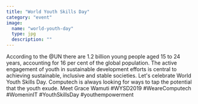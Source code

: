 ```yaml
---
title: "World Youth Skills Day"
category: "event"
image:
  name: "world-youth-day"
  type: jpg
  description: ""
---
```


According to the @UN there are 1.2 billion young people aged 15 to 24 years, accounting for 16 per cent of the global population. The active engagement of youth in sustainable development efforts is central to achieving sustainable, inclusive and stable societies. Let's celebrate World Youth Skills Day. Computech is always looking for ways to tap the potential that the youth exude. Meet Grace Wamuti
#WYSD2019 #WeareComputech #WomeninIT #YouthSkillsDay #youthempowerment

